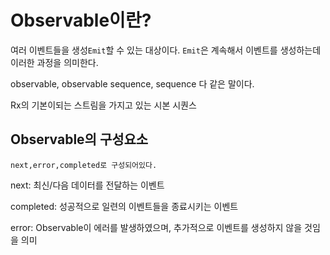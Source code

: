 # Observable이란?

여러 이벤트들을 생성`Emit`할 수 있는 대상이다. 
`Emit`은 계속해서 이벤트를 생성하는데 이러한 과정을 의미한다.

observable, observable sequence, sequence 다 같은 말이다.

Rx의 기본이되는 스트림을 가지고 있는 시본 시퀀스

## Observable의 구성요소
` next,error,completed로 구성되어있다. `

next: 최신/다음 데이터를 전달하는 이벤트

completed: 성공적으로 일련의 이벤트들을 종료시키는 이벤트

error: Observable이 에러를 발생하였으며, 추가적으로 이벤트를 생성하지 않을 것임을 의미
